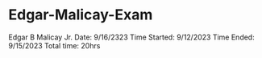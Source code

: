 # Edgar-Malicay-Exam
Edgar B Malicay Jr.
Date: 9/16/2323
Time Started: 9/12/2023
Time Ended: 9/15/2023
Total time: 20hrs

